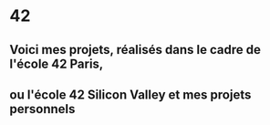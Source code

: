 # 42

## Voici mes projets, réalisés dans le cadre de l'école 42 Paris, 
## ou l'école 42 Silicon Valley et mes projets personnels
